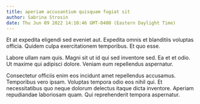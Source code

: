```yaml
---
title: aperiam accusantium quisquam fugiat sit
author: Sabrina Strosin
date: Thu Jun 09 2022 14:10:46 GMT-0400 (Eastern Daylight Time)
---
```

Et at expedita eligendi sed eveniet aut. Expedita omnis et blanditiis voluptas officia. Quidem culpa exercitationem temporibus. Et quo esse.

 Labore ullam nam quis. Magni sit ut id qui sed inventore sed. Ea et et odio. Ut maxime qui adipisci dolore. Veniam eum repellendus aspernatur.

 Consectetur officiis enim eos incidunt amet repellendus accusamus. Temporibus vero ipsam. Voluptas tempora odio eos nihil qui. Et necessitatibus quo neque dolorum delectus itaque dicta inventore. Aperiam repudiandae laboriosam quam. Qui reprehenderit tempora aspernatur.